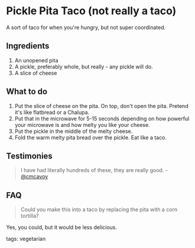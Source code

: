 # Pickle Pita Taco (not really a taco)

A sort of taco for when you're hungry, but not super coordinated.

## Ingredients

1. An unopened pita
2. A pickle, preferably whole, but really - any pickle will do.
3. A slice of cheese

## What to do

1. Put the slice of cheese on the pita. On top, don't open the pita. Pretend it's like flatbread or a Chalupa.
2. Put that in the microwave for 5-15 seconds depending on how powerful your microwave is and how melty you like your cheese.
3. Put the pickle in the middle of the melty cheese.
4. Fold the warm melty pita bread over the pickle. Eat like a taco.

## Testimonies

> I have had literally hundreds of these, they are really good. -[@cmcavoy](https://twitter.com/cmcavoy)

## FAQ

> Could you make this into a taco by replacing the pita with a corn tortilla?

Yes, you could, but it would be less delicious.

tags: vegetarian
